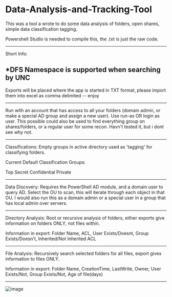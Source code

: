 # Data-Analysis-and-Tracking-Tool

This was a tool a wrote to do some data analysis of folders, open shares, simple data classification tagging.

Powershell Studio is needed to compile this, the .txt is just the raw code.




---------------------------------------------------------------------------------------------------------------------------------

Short Info:

*DFS Namespace is supported when searching by UNC
--------------------------------------------------------------------------------------------------------------------------------------------------------------------------

Exports will be placed where the app is started in TXT format, please import them into excel as comma delimited -- enjoy

--------------------------------------------------------------------------------------------------------------------------------------------------------------------------

Run with an account that has access to all your folders (domain admin, or make a special AD group and assign a new user). 
Use run-as OR login as user.
This possible could also be used to find everything group on shares/folders, or a regular user for some recon. Havn't tested it, but i dont see why not.

---------------------------------------------------------------------------------------------------------------------------------------------------------------------------

Classifications:
Empty groups in active directory used as 'tagging' for classifying folders.


Current Default Classification Groups:

Top Secret
Confidential
Private

---------------------------------------------------------------------------------------------------------------------------------------------------------------------------

Data Discovery:
Requires the PowerShell AD module, and a domain user to query AD.
Select the OU to scan, this will iterate through each object in that OU.
I would also run this as a domain admin or a special user in a group that has local admin over servers.

---------------------------------------------------------------------------------------------------------------------------------------------------------------------------

Directory Analysis:
Root or recursive analysis of folders, either exports give information on folders ONLY, not files within.

Information in export: Folder Name, ACL, User Exists/Doesnt, Group Exists/Doesn't, Inherited/Not Inherited ACL

---------------------------------------------------------------------------------------------------------------------------------------------------------------------------


File Analysis:
Recursively search selected folders for all files, export gives information to files ONLY.

Information in export: Folder Name, CreationTime, LastWrite, Owner, User Exists/Not, Group Exists/Not, Age of file(days)

--------------------------------------------------------------------------
![image](https://i.imgur.com/gwRNR6l.jpg)
